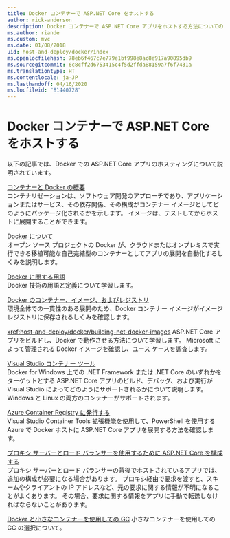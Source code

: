 ```yaml
---
title: Docker コンテナーで ASP.NET Core をホストする
author: rick-anderson
description: Docker コンテナーで ASP.NET Core アプリをホストする方法についてのリソースへのリンクを検出します。
ms.author: riande
ms.custom: mvc
ms.date: 01/08/2018
uid: host-and-deploy/docker/index
ms.openlocfilehash: 78eb6f467c7e779e1bf998e8ac8e917a90895db9
ms.sourcegitcommit: 6c8cff2d6753415c4f5d2ffda88159a7f6f7431a
ms.translationtype: HT
ms.contentlocale: ja-JP
ms.lasthandoff: 04/16/2020
ms.locfileid: "81440728"
---
```

# <a name="host-aspnet-core-in-docker-containers"></a>Docker コンテナーで ASP.NET Core をホストする

以下の記事では、Docker での ASP.NET Core アプリのホスティングについて説明されています。

[コンテナーと Docker の概要](/dotnet/standard/microservices-architecture/container-docker-introduction/index)  
コンテナリゼーションは、ソフトウェア開発のアプローチであり、アプリケーションまたはサービス、その依存関係、その構成がコンテナー イメージとしてどのようにパッケージ化されるかを示します。 イメージは、テストしてからホストに展開することができます。

[Docker について](/dotnet/standard/microservices-architecture/container-docker-introduction/docker-defined)  
オープン ソース プロジェクトの Docker が、クラウドまたはオンプレミスで実行できる移植可能な自己完結型のコンテナーとしてアプリの展開を自動化するしくみを説明します。

[Docker に関する用語](/dotnet/standard/microservices-architecture/container-docker-introduction/docker-terminology)  
Docker 技術の用語と定義について学習します。

[Docker のコンテナー、イメージ、およびレジストリ](/dotnet/standard/microservices-architecture/container-docker-introduction/docker-containers-images-registries)  
環境全体での一貫性のある展開のため、Docker コンテナー イメージがイメージ レジストリに保存されるしくみを確認します。

<xref:host-and-deploy/docker/building-net-docker-images> ASP.NET Core アプリをビルドし、Docker で動作させる方法について学習します。 Microsoft によって管理される Docker イメージを確認し、ユース ケースを調査します。

[Visual Studio コンテナー ツール](xref:host-and-deploy/docker/visual-studio-tools-for-docker)  
Docker for Windows 上での .NET Framework または .NET Core のいずれかをターゲットとする ASP.NET Core アプリのビルド、デバッグ、および実行が Visual Studio によってどのようにサポートされるかについて説明します。 Windows と Linux の両方のコンテナーがサポートされます。

[Azure Container Registry に発行する](/azure/vs-azure-tools-docker-hosting-web-apps-in-docker)  
Visual Studio Container Tools 拡張機能を使用して、PowerShell を使用する Azure で Docker ホストに ASP.NET Core アプリを展開する方法を確認します。

[プロキシ サーバーとロード バランサーを使用するために ASP.NET Core を構成する](xref:host-and-deploy/proxy-load-balancer)  
プロキシ サーバーとロード バランサーの背後でホストされているアプリでは、追加の構成が必要になる場合があります。 プロキシ経由で要求を渡すと、スキームやクライアントの IP アドレスなど、元の要求に関する情報が不明になることがよくあります。 その場合、要求に関する情報をアプリに手動で転送しなければならないことがあります。

[Docker と小さなコンテナーを使用しての GC](xref:performance/memory#sc) 小さなコンテナーを使用しての GC の選択について。